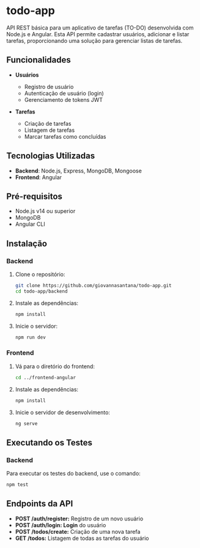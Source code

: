 # todo-app

API REST básica para um aplicativo de tarefas (TO-DO) desenvolvida com Node.js e Angular. Esta API permite cadastrar usuários, adicionar e listar tarefas, proporcionando uma solução para gerenciar listas de tarefas.

## Funcionalidades

- **Usuários**

  - Registro de usuário
  - Autenticação de usuário (login)
  - Gerenciamento de tokens JWT

- **Tarefas**
  - Criação de tarefas
  - Listagem de tarefas
  - Marcar tarefas como concluídas

## Tecnologias Utilizadas

- **Backend**: Node.js, Express, MongoDB, Mongoose
- **Frontend**: Angular

## Pré-requisitos

- Node.js v14 ou superior
- MongoDB
- Angular CLI

## Instalação

### Backend

1. Clone o repositório:

   ```bash
   git clone https://github.com/giovannasantana/todo-app.git
   cd todo-app/backend
   ```

2. Instale as dependências:

   ```bash
   npm install
   ```

3. Inicie o servidor:
   ```bash
   npm run dev
   ```

### Frontend

1. Vá para o diretório do frontend:

   ```bash
   cd ../frontend-angular
   ```

2. Instale as dependências:

   ```bash
   npm install
   ```

3. Inicie o servidor de desenvolvimento:
   ```bash
   ng serve
   ```

## Executando os Testes

### Backend

Para executar os testes do backend, use o comando:

```bash
npm test
```

## Endpoints da API

- **POST /auth/register:** Registro de um novo usuário
- **POST /auth/login: Login** do usuário
- **POST /todos/create:** Criação de uma nova tarefa
- **GET /todos:** Listagem de todas as tarefas do usuário
